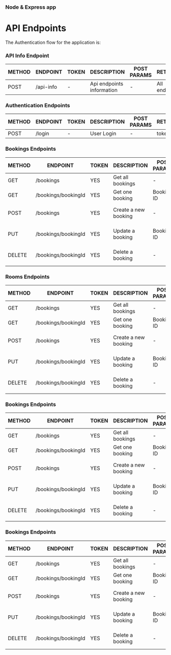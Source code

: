 ### Node & Express app

# API Endpoints

The Authentication flow for the application is:

### API Info Endpoint

METHOD | ENDPOINT         | TOKEN | DESCRIPTION               | POST PARAMS                                     | RETURNS
-------|------------------|-------|---------------------------|-------------------------------------------------|--------------------
POST   | /api-info        | -     | Api endpoints information | -                                               | All endpoints

### Authentication Endpoints

METHOD | ENDPOINT         | TOKEN | DESCRIPTION              | POST PARAMS                                     | RETURNS
-------|------------------|-------|--------------------------|-------------------------------------------------|--------------------
POST   | /login           | -     | User Login               | -                                               | token

### Bookings Endpoints
                  
METHOD | ENDPOINT            | TOKEN | DESCRIPTION              | POST PARAMS                                                     | RETURNS
-------|---------------------|-------|--------------------------|-----------------------------------------------------------------|--------------------
GET    | /bookings           | YES   | Get all bookings         | -                                                               | All bookings
GET    | /bookings/bookingId | YES   | Get one booking          | Booking ID                                                      | A single booking
POST   | /bookings           | YES   | Create a new booking     | -                                                               | Booking creation confirmation
PUT    | /bookings/bookingId | YES   | Update a booking         | Booking ID                                                      | Booking update confirmation
DELETE | /bookings/bookingId | YES   | Delete a booking         | -                                                               | Booking deletition confirmation


### Rooms Endpoints
                  
METHOD | ENDPOINT            | TOKEN | DESCRIPTION              | POST PARAMS                                                     | RETURNS
-------|---------------------|-------|--------------------------|-----------------------------------------------------------------|--------------------
GET    | /bookings           | YES   | Get all bookings         | -                                                               | All bookings
GET    | /bookings/bookingId | YES   | Get one booking          | Booking ID                                                      | A single booking
POST   | /bookings           | YES   | Create a new booking     | -                                                               | Booking creation confirmation
PUT    | /bookings/bookingId | YES   | Update a booking         | Booking ID                                                      | Booking update confirmation
DELETE | /bookings/bookingId | YES   | Delete a booking         | -                                                               | Booking deletition confirmation

### Bookings Endpoints
                  
METHOD | ENDPOINT            | TOKEN | DESCRIPTION              | POST PARAMS                                                     | RETURNS
-------|---------------------|-------|--------------------------|-----------------------------------------------------------------|--------------------
GET    | /bookings           | YES   | Get all bookings         | -                                                               | All bookings
GET    | /bookings/bookingId | YES   | Get one booking          | Booking ID                                                      | A single booking
POST   | /bookings           | YES   | Create a new booking     | -                                                               | Booking creation confirmation
PUT    | /bookings/bookingId | YES   | Update a booking         | Booking ID                                                      | Booking update confirmation
DELETE | /bookings/bookingId | YES   | Delete a booking         | -                                                               | Booking deletition confirmation

### Bookings Endpoints
                  
METHOD | ENDPOINT            | TOKEN | DESCRIPTION              | POST PARAMS                                                     | RETURNS
-------|---------------------|-------|--------------------------|-----------------------------------------------------------------|--------------------
GET    | /bookings           | YES   | Get all bookings         | -                                                               | All bookings
GET    | /bookings/bookingId | YES   | Get one booking          | Booking ID                                                      | A single booking
POST   | /bookings           | YES   | Create a new booking     | -                                                               | Booking creation confirmation
PUT    | /bookings/bookingId | YES   | Update a booking         | Booking ID                                                      | Booking update confirmation
DELETE | /bookings/bookingId | YES   | Delete a booking         | -                                                               | Booking deletition confirmation
